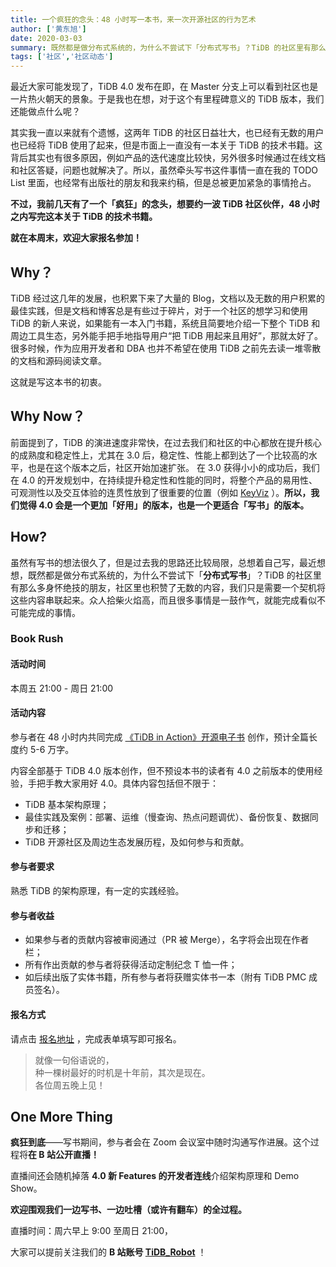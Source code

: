 ```yaml
---
title: 一个疯狂的念头：48 小时写一本书，来一次开源社区的行为艺术
author: ['黄东旭']
date: 2020-03-03
summary: 既然都是做分布式系统的，为什么不尝试下「分布式写书」？TiDB 的社区里有那么多身怀绝技的朋友，社区里也积赞了无数的内容，我们只是需要一个契机将这些内容串联起来。
tags: ['社区','社区动态']
---
```

最近大家可能发现了，TiDB 4.0 发布在即，在 Master 分支上可以看到社区也是一片热火朝天的景象。于是我也在想，对于这个有里程碑意义的 TiDB 版本，我们还能做点什么呢？

其实我一直以来就有个遗憾，这两年 TiDB 的社区日益壮大，也已经有无数的用户也已经将 TiDB 使用了起来，但是市面上一直没有一本关于 TiDB 的技术书籍。这背后其实也有很多原因，例如产品的迭代速度比较快，另外很多时候通过在线文档和社区答疑，问题也就解决了。所以，虽然牵头写书这件事情一直在我的 TODO List 里面，也经常有出版社的朋友和我来约稿，但是总被更加紧急的事情抢占。

**不过，我前几天有了一个「疯狂」的念头，想要约一波 TiDB 社区伙伴，48 小时之内写完这本关于 TiDB 的技术书籍。**

**就在本周末，欢迎大家报名参加！**

## Why？

TiDB 经过这几年的发展，也积累下来了大量的 Blog，文档以及无数的用户积累的最佳实践，但是文档和博客总是有些过于碎片，对于一个社区的想学习和使用 TiDB 的新人来说，如果能有一本入门书籍，系统且简要地介绍一下整个 TiDB 和周边工具生态，另外能手把手地指导用户“把 TiDB 用起来且用好”，那就太好了。很多时候，作为应用开发者和 DBA 也并不希望在使用 TiDB 之前先去读一堆零散的文档和源码阅读文章。

这就是写这本书的初衷。

## Why Now？

前面提到了，TiDB 的演进速度非常快，在过去我们和社区的中心都放在提升核心的成熟度和稳定性上，尤其在 3.0 后，稳定性、性能上都到达了一个比较高的水平，也是在这个版本之后，社区开始加速扩张。
在 3.0 获得小小的成功后，我们在 4.0 的开发规划中，在持续提升稳定性和性能的同时，将整个产品的易用性、可观测性以及交互体验的连贯性放到了很重要的位置（例如 [KeyViz](https://pingcap.com/blog-cn/observability-of-distributed-system/) ）。**所以，我们觉得 4.0 会是一个更加「好用」的版本，也是一个更适合「写书」的版本。**

## How?

虽然有写书的想法很久了，但是过去我的思路还比较局限，总想着自己写，最近想想，既然都是做分布式系统的，为什么不尝试下「**分布式写书**」？TiDB 的社区里有那么多身怀绝技的朋友，社区里也积赞了无数的内容，我们只是需要一个契机将这些内容串联起来。众人拾柴火焰高，而且很多事情是一鼓作气，就能完成看似不可能完成的事情。

### Book Rush

#### 活动时间

本周五 21:00 - 周日 21:00

#### 活动内容

参与者在 48 小时内共同完成 [《TiDB in Action》开源电子书](https://github.com/pingcap-incubator/tidb-in-action) 创作，预计全篇长度约 5-6 万字。

内容全部基于 TiDB 4.0 版本创作，但不预设本书的读者有 4.0 之前版本的使用经验，手把手教大家用好 4.0。具体内容包括但不限于：

* TiDB 基本架构原理；
* 最佳实践及案例：部署、运维（慢查询、热点问题调优）、备份恢复、数据同步和迁移；
* TiDB 开源社区及周边生态发展历程，及如何参与和贡献。

#### 参与者要求

熟悉 TiDB 的架构原理，有一定的实践经验。

#### 参与者收益

* 如果参与者的贡献内容被审阅通过（PR 被 Merge），名字将会出现在作者栏；
* 所有作出贡献的参与者将获得活动定制纪念 T 恤一件；
* 如后续出版了实体书籍，所有参与者将获赠实体书一本（附有 TiDB PMC 成员签名）。

#### 报名方式

请点击 [报名地址](http://tidbcommunity.mikecrm.com/1PMISfw) ，完成表单填写即可报名。

>就像一句俗语说的，  
>种一棵树最好的时机是十年前，其次是现在。  
>各位周五晚上见！  

## One More Thing

**疯狂到底**——写书期间，参与者会在 Zoom 会议室中随时沟通写作进展。这个过程将**在 B 站公开直播！**

直播间还会随机掉落 **4.0 新 Features 的开发者连线**介绍架构原理和 Demo Show。

**欢迎围观我们一边写书、一边吐槽（或许有翻车）的全过程。**

直播时间：周六早上 9:00 至周日 21:00，

大家可以提前关注我们的 **B 站账号 [TiDB_Robot](https://space.bilibili.com/86485707)** ！
